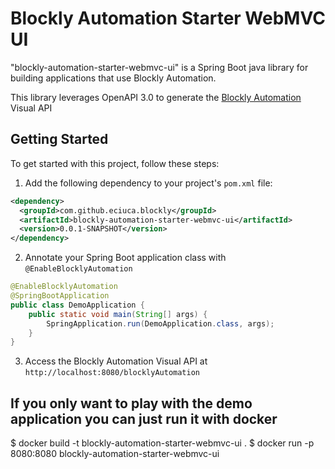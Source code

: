 # Blockly Automation Starter WebMVC UI

"blockly-automation-starter-webmvc-ui" is a Spring Boot java library for building applications that use Blockly Automation.

This library leverages OpenAPI 3.0 to generate the [Blockly Automation](https://github.com/ignatandrei/BlocklyAutomation) Visual API

## Getting Started

To get started with this project, follow these steps:

1. Add the following dependency to your project's `pom.xml` file:

```xml
<dependency>
  <groupId>com.github.eciuca.blockly</groupId>
  <artifactId>blockly-automation-starter-webmvc-ui</artifactId>
  <version>0.0.1-SNAPSHOT</version>
</dependency>
```

2. Annotate your Spring Boot application class with `@EnableBlocklyAutomation`

```java
@EnableBlocklyAutomation
@SpringBootApplication
public class DemoApplication {
    public static void main(String[] args) {
        SpringApplication.run(DemoApplication.class, args);
    }
}
```

3. Access the Blockly Automation Visual API at `http://localhost:8080/blocklyAutomation`

## If you only want to play with the demo application you can just run it with docker
$ docker build -t blockly-automation-starter-webmvc-ui .
$ docker run -p 8080:8080 blockly-automation-starter-webmvc-ui